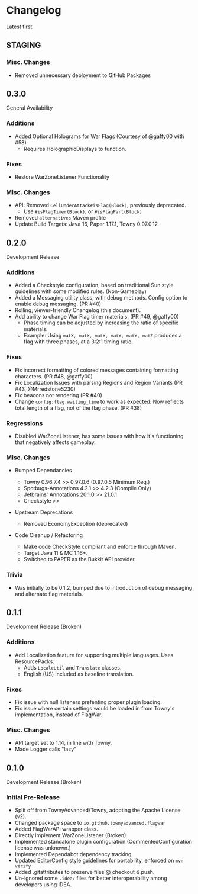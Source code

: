 # Changelog

Latest first.

## STAGING

### Misc. Changes
- Removed unnecessary deployment to GitHub Packages

## 0.3.0
General Availability

### Additions
- Added Optional Holograms for War Flags (Courtesy of @gaffy00 with #58)
  - Requires HolographicDisplays to function.

### Fixes
- Restore WarZoneListener Functionality

### Misc. Changes
- API: Removed `CellUnderAttack#isFlag(Block)`, previously deprecated.
  - Use `#isFlagTimer(Block)`, or `#isFlagPart(Block)`
- Removed `alternatives` Maven profile
- Update Build Targets: Java 16, Paper 1.17.1, Towny 0.97.0.12

## 0.2.0
Development Release

### Additions
- Added a Checkstyle configuration, based on traditional Sun style guidelines with some modified rules. (Non-Gameplay)
- Added a Messaging utility class, with debug methods. Config option to enable debug messaging. (PR #40)
- Rolling, viewer-friendly Changelog (this document).
- Add ability to change War Flag timer materials. (PR #49, @gaffy00)
    - Phase timing can be adjusted by increasing the ratio of specific materials.
    - Example: Using `matX, matX, matX, matY, matY, matZ` produces a flag with three phases, at a 3:2:1 timing ratio.

### Fixes
- Fix incorrect formatting of colored messages containing formatting characters. (PR #48, @gaffy00)
- Fix Localization Issues with parsing Regions and Region Variants (PR #43, @Mrredstone5230)
- Fix beacons not rendering (PR #40)
- Change `config:flag.waiting_time` to work as expected. Now reflects total length of a flag, not of the flag phase.
  (PR #38)

### Regressions
- Disabled WarZoneListener, has some issues with how it's functioning that negatively affects gameplay.

### Misc. Changes
- Bumped Dependancies
    - Towny 0.96.7.4 >> 0.97.0.6 (0.97.0.5 Minimum Req.)
    - Spotbugs-Annotations 4.2.1 >> 4.2.3 (Compile Only)
    - Jetbrains' Annotations 20.1.0 >> 21.0.1
    - Checkstyle >> 
    
- Upstream Deprecations
    - Removed EconomyException (deprecated)
    
- Code Cleanup / Refactoring
    - Make code CheckStyle compliant and enforce through Maven.
    - Target Java 11 & MC 1.16+.
    - Switched to PAPER as the Bukkit API provider.
    
### Trivia
- Was initially to be 0.1.2, bumped due to introduction of debug messaging and alternate flag materials.

## 0.1.1
Development Release (Broken)

### Additions
- Add Localization feature for supporting multiple languages. Uses ResourcePacks.
    - Adds `LocaleUtil` and `Translate` classes.
    - English (US) included as baseline translation.
    
### Fixes
- Fix issue with null listeners prefenting proper plugin loading.
- Fix issue where certain settings would be loaded in from Towny's implementation, instead of FlagWar.

### Misc. Changes
- API target set to 1.14, in line with Towny.
- Made Logger calls "lazy"

## 0.1.0
Development Release (Broken)

### Initial Pre-Release
- Split off from TownyAdvanced/Towny, adopting the Apache License (v2).
- Changed package space to `io.github.townyadvanced.flagwar`
- Added FlagWarAPI wrapper class.
- Directly implement WarZoneListener (Broken)
- Implemented standalone plugin configuration (CommentedConfiguration license was unknown.)
- Implemented Dependabot dependency tracking.
- Updated EditorConfig style guidelines for portability, enforced on `mvn verify`
- Added .gitattributes to preserve files @ checkout & push.
- Un-ignored some `.idea/` files for better interoperability among developers using IDEA.
